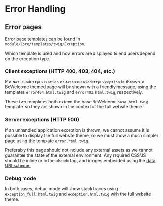 # Error Handling

## Error pages

Error page templates can be found in `module/Core/templates/twig/Exception`.

Which template is used and how errors are displayed to end users depend on the
exception type.

### Client exceptions (HTTP 400, 403, 404, etc.)

If a `NotFoundHttpException` or `AccessDeniedHttpException` is thrown, a
BeWelcome themed page will be shown with a friendly message, using the templates
`error404.html.twig` and `error403.html.twig`, respectively.

These two templates both extend the base BeWelcome `base.html.twig` template, so
they are shown in the context of the full website theme.

### Server exceptions (HTTP 500)

If an unhandled application exception is thrown, we cannot assume it is possible
to display the full website theme, so we must show a much simpler page using the
template `error.html.twig`.

Preferably this page should not include any external assets as we cannot
guarantee the state of the external environment. Any required CSS/JS should be
inline or in the `<head>` tag, and images embedded using the
[data URI scheme.](https://en.wikipedia.org/wiki/Data_URI_scheme)

### Debug mode

In both cases, debug mode will show stack traces using `exception_full.html.twig`
and `exception.html.twig` with the full website theme.

